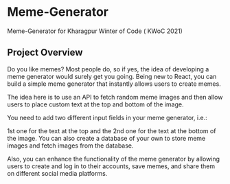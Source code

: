 # Meme-Generator
Meme-Generator for Kharagpur Winter of Code ( KWoC  2021)

## Project Overview 
Do you like memes? Most people do, so if yes, the idea of developing a meme generator would surely get you going. Being new to React, you can build a simple meme generator that instantly allows users to create memes.

The idea here is to use an API to fetch random meme images and then allow users to place custom text at the top and bottom of the image.

You need to add two different input fields in your meme generator, i.e.:

1st one for the text at the top and the
2nd one for the text at the bottom of the image.
You can also create a database of your own to store meme images and fetch images from the database.

Also, you can enhance the functionality of the meme generator by allowing users to create and log in to their accounts, save memes, and share them on different social media platforms.
